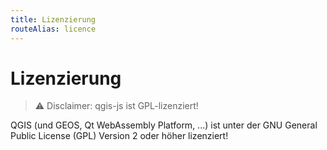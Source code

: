 ```yaml
---
title: Lizenzierung
routeAlias: licence
---
```


# Lizenzierung

> ⚠️ Disclaimer: qgis-js ist GPL-lizenziert!

QGIS (und GEOS, Qt WebAssembly Platform, ...) ist unter der GNU General Public License (GPL) Version 2 oder höher lizenziert!

